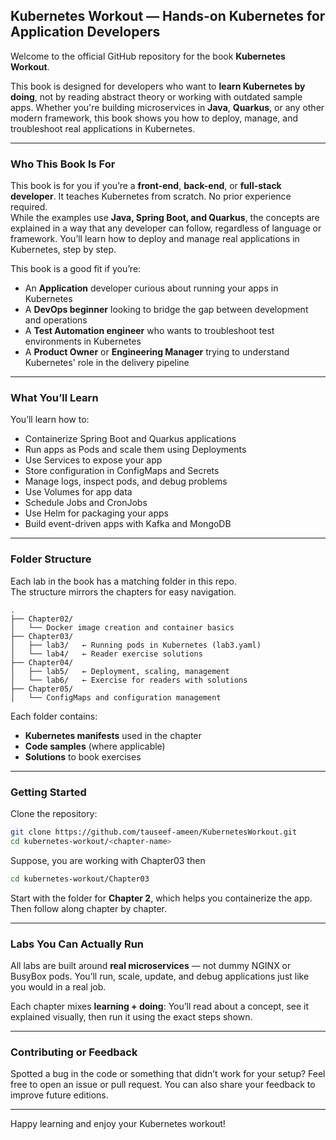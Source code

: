 ## Kubernetes Workout — Hands-on Kubernetes for Application Developers

Welcome to the official GitHub repository for the book **Kubernetes Workout**.

This book is designed for developers who want to **learn Kubernetes by doing**, not by reading abstract theory or working with outdated sample apps. Whether you're building microservices in **Java**, **Quarkus**, or any other modern framework, this book shows you how to deploy, manage, and troubleshoot real applications in Kubernetes.

---

### Who This Book Is For

This book is for you if you’re a **front-end**, **back-end**, or **full-stack developer**. It teaches Kubernetes from scratch. No prior experience required.     
While the examples use **Java, Spring Boot, and Quarkus**, the concepts are explained in a way that any developer can follow, regardless of language or framework. You’ll learn how to deploy and manage real applications in Kubernetes, step by step.

This book is a good fit if you’re:

- An **Application** developer curious about running your apps in Kubernetes
- A **DevOps beginner** looking to bridge the gap between development and operations
- A **Test Automation engineer** who wants to troubleshoot test environments in Kubernetes
- A **Product Owner** or **Engineering Manager** trying to understand Kubernetes' role in the delivery pipeline

---

### What You’ll Learn

You’ll learn how to:

- Containerize Spring Boot and Quarkus applications
- Run apps as Pods and scale them using Deployments
- Use Services to expose your app
- Store configuration in ConfigMaps and Secrets
- Manage logs, inspect pods, and debug problems
- Use Volumes for app data
- Schedule Jobs and CronJobs
- Use Helm for packaging your apps
- Build event-driven apps with Kafka and MongoDB

---

### Folder Structure

Each lab in the book has a matching folder in this repo.  
The structure mirrors the chapters for easy navigation.

```
.
├── Chapter02/
│   └── Docker image creation and container basics
├── Chapter03/
│   ├── lab3/   ← Running pods in Kubernetes (lab3.yaml)
│   └── lab4/   ← Reader exercise solutions
├── Chapter04/
│   ├── lab5/   ← Deployment, scaling, management
│   └── lab6/   ← Exercise for readers with solutions
├── Chapter05/
│   └── ConfigMaps and configuration management
````

Each folder contains:

- **Kubernetes manifests** used in the chapter
- **Code samples** (where applicable)
- **Solutions** to book exercises

---

### Getting Started

Clone the repository:

```bash
git clone https://github.com/tauseef-ameen/KubernetesWorkout.git
cd kubernetes-workout/<chapter-name>
````

Suppose, you are working with Chapter03 then
```bash
cd kubernetes-workout/Chapter03
````

Start with the folder for **Chapter 2**, which helps you containerize the app.
Then follow along chapter by chapter.

---

### Labs You Can Actually Run

All labs are built around **real microservices** — not dummy NGINX or BusyBox pods.
You’ll run, scale, update, and debug applications just like you would in a real job.

Each chapter mixes **learning + doing**:
You’ll read about a concept, see it explained visually, then run it using the exact steps shown.

---

### Contributing or Feedback

Spotted a bug in the code or something that didn’t work for your setup?
Feel free to open an issue or pull request. You can also share your feedback to improve future editions.

---

Happy learning and enjoy your Kubernetes workout!
